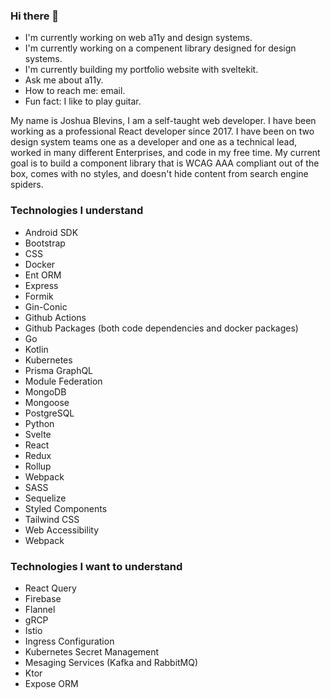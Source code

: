 ### Hi there 👋

- I'm currently working on web a11y and design systems.
- I'm currently working on a compenent library designed for design systems.
- I'm currently building my portfolio website with sveltekit.
- Ask me about a11y.
- How to reach me: email.
- Fun fact: I like to play guitar.

My name is Joshua Blevins, I am a self-taught web developer. I have been working as a professional React developer since 2017. I have been on two design system teams one as a developer and one as a technical lead, worked in many different Enterprises, and code in my free time. My current goal is to build a component library that is WCAG AAA compliant out of the box, comes with no styles, and doesn't hide content from search engine spiders.

### Technologies I understand

- Android SDK
- Bootstrap
- CSS
- Docker
- Ent ORM
- Express
- Formik
- Gin-Conic
- Github Actions
- Github Packages (both code dependencies and docker packages)
- Go
- Kotlin
- Kubernetes
- Prisma GraphQL
- Module Federation
- MongoDB
- Mongoose
- PostgreSQL
- Python
- Svelte
- React
- Redux
- Rollup
- Webpack
- SASS
- Sequelize
- Styled Components
- Tailwind CSS
- Web Accessibility
- Webpack

### Technologies I want to understand

- React Query
- Firebase
- Flannel
- gRCP
- Istio
- Ingress Configuration
- Kubernetes Secret Management
- Mesaging Services (Kafka and RabbitMQ)
- Ktor
- Expose ORM

<!-- [website]: -->
<!-- [twitter]:  -->

<!-- [Courses]: -->
<!-- [Blog]:  -->

[wgac]: https://www.w3.org/WAI/standards-guidelines/wcag/
[Javascript]: https://www.javascript.com/
[Typescript]: https://www.typescriptlang.org/
[Webpack]: https://webpack.js.org/
[Rollup]: https://www.rollupjs.org/guide/en/
[sveltekit]: 
[next]: 
[React]: https://reactjs.org/
[Redux]: https://redux.js.org/
[Express]: http://expressjs.com/
[Mongo]: https://www.mongodb.com/
[MySQL]: https://www.mysql.com/
[Postgres]: https://www.postgresql.org/
[Mongoose ODM]: https://mongoosejs.com/
[Gatsby]: https://www.gatsbyjs.com/
[Go]: https://golang.org/
[Ent]: https://entgo.io/
[Git]: https://git-scm.com/
